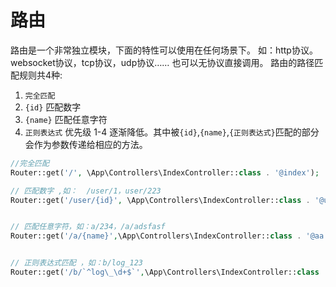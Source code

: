 
# 路由

路由是一个非常独立模块，下面的特性可以使用在任何场景下。
如：http协议。websocket协议，tcp协议，udp协议…… 也可以无协议直接调用。
路由的路径匹配规则共4种:

1. `完全匹配`
2. `{id}` 匹配数字 
3. `{name}` 匹配任意字符
4. `正则表达式`
优先级 1-4 逐渐降低。其中被`{id}`,`{name}`,`{正则表达式}`匹配的部分会作为参数传递给相应的方法。
```php
//完全匹配
Router::get('/', \App\Controllers\IndexController::class . '@index');

// 匹配数字 ,如：  /user/1，user/223
Router::get('/user/{id}', \App\Controllers\IndexController::class . '@user');

// 匹配任意字符，如：a/234，/a/adsfasf
Router::get('/a/{name}',\App\Controllers\IndexController::class . '@aa');

// 正则表达式匹配 ，如：b/log_123
Router::get('/b/`^log\_\d+$`',\App\Controllers\IndexController::class . '@bb');`
```

